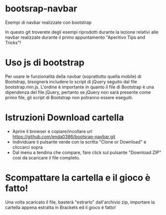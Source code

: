 # bootsrap-navbar
Esempi di navbar realizzate con bootstrap

In questo git troverete degli esempi riprodotti durante la lezione relativi alle navbar
realizzate durante il primo appuntamento "Aperitivo Tips and Tricks"!

# Uso js di bootstrap
Per usare le funzionalità della navbar (soprattutto quella mobile) di Bootstrap, bisognerà includere lo script di jQuery seguito dal file bootstrap.min.js. L'ordine è importante in quanto il file di Bootstrap è una dipendenza del file jQuery, pertanto se jQuery non sarà presente come primo file, gli script di Bootstrap non potranno essere eseguiti.

# Istruzioni Download cartella
- Aprire il browser e copiare/incollare url https://github.com/enda0386/bootsrap-navbar.git
- Individuare il pulsante verde con la scritta "Clone or Download" e cliccarci sopra
- Dal menu a tendina che compare, fare click sul pulsante "Download ZIP" così da scaricare il file completo.

# Scompattare la cartella e il gioco è fatto!
Una volta scaricato il file, basterà "estrarlo" dall'archivio zip, importare la cartella appena estratta in Brackets ed il gioco è fatto!
